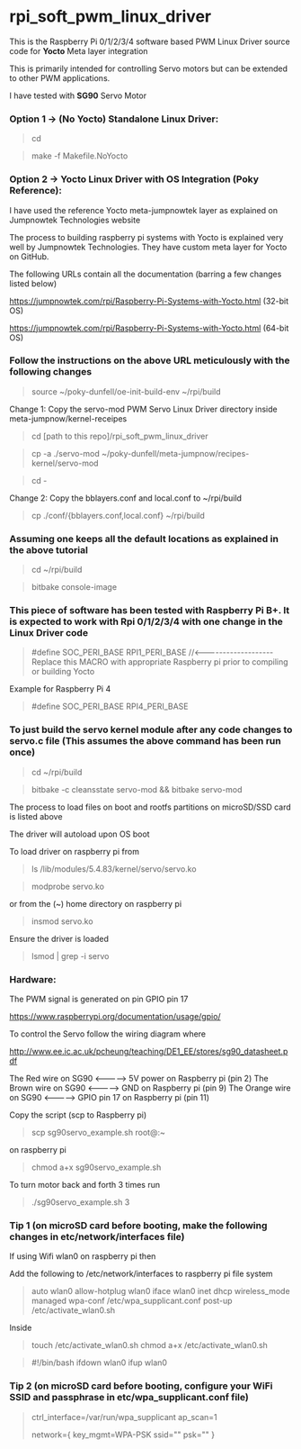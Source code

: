 # rpi_soft_pwm_linux_driver

This is the Raspberry Pi 0/1/2/3/4 software based PWM Linux Driver source code for **Yocto** Meta layer integration

This is primarily intended for controlling Servo motors but can be extended to other PWM applications.

I have tested with **SG90** Servo Motor

### Option 1 -> (No Yocto) Standalone Linux Driver:

>cd  

>make -f Makefile.NoYocto

### Option 2 -> Yocto Linux Driver with OS Integration (Poky Reference):

I have used the reference Yocto meta-jumpnowtek layer as explained on Jumpnowtek Technologies website

The process to building raspberry pi systems with Yocto is explained very well by Jumpnowtek Technologies. They have custom meta layer for Yocto on GitHub.

The following URLs contain all the documentation (barring a few changes listed below)

https://jumpnowtek.com/rpi/Raspberry-Pi-Systems-with-Yocto.html (32-bit OS)

https://jumpnowtek.com/rpi/Raspberry-Pi-Systems-with-Yocto.html (64-bit OS)

### Follow the instructions on the above URL meticulously with the following changes

> source ~/poky-dunfell/oe-init-build-env ~/rpi/build

Change 1: Copy the servo-mod PWM Servo Linux Driver directory inside meta-jumpnow/kernel-receipes

>cd [path to this repo]/rpi_soft_pwm_linux_driver 

>cp -a ./servo-mod ~/poky-dunfell/meta-jumpnow/recipes-kernel/servo-mod

>cd -

Change 2: Copy the bblayers.conf and local.conf to ~/rpi/build

>cp ./conf/{bblayers.conf,local.conf} ~/rpi/build

### Assuming one keeps all the default locations as explained in the above tutorial

>cd ~/rpi/build

>bitbake console-image

### This piece of software has been tested with Raspberry Pi B+. It is expected to work with Rpi 0/1/2/3/4 with one change in the Linux Driver code

>#define SOC_PERI_BASE       RPI1_PERI_BASE      //<------------------- Replace this MACRO with appropriate Raspberry pi prior to compiling or building Yocto

Example for Raspberry Pi 4

>#define SOC_PERI_BASE       RPI4_PERI_BASE     

### To just build the servo kernel module after any code changes to servo.c file (This assumes the above command has been run once)

>cd ~/rpi/build

>bitbake -c cleansstate servo-mod && bitbake servo-mod

The process to load files on boot and rootfs partitions on microSD/SSD card is listed above 

The driver will autoload upon OS boot

To load driver on raspberry pi from

>ls /lib/modules/5.4.83/kernel/servo/servo.ko

>modprobe servo.ko

or from the (~) home directory on raspberry pi

>insmod servo.ko

Ensure the driver is loaded

> lsmod | grep -i servo

### Hardware:

The PWM signal is generated on pin GPIO pin 17 

https://www.raspberrypi.org/documentation/usage/gpio/

To control the Servo follow the wiring diagram where 

http://www.ee.ic.ac.uk/pcheung/teaching/DE1_EE/stores/sg90_datasheet.pdf

The Red wire on SG90 <-----> 5V power on Raspberry pi (pin 2)
The Brown wire on SG90 <-----> GND on Raspberry pi (pin 9)
The Orange wire on SG90 <-----> GPIO pin 17 on Raspberry pi (pin 11)

Copy the script (scp to Raspberry pi)

>scp sg90servo_example.sh root@<raspberry pi ip>:~

on raspberry pi

>chmod a+x sg90servo_example.sh

To turn motor back and forth 3 times run

> ./sg90servo_example.sh 3

### Tip 1 (on microSD card before booting, make the following changes in etc/network/interfaces file)

If using Wifi wlan0 on raspberry pi then 

Add the following to /etc/network/interfaces to raspberry pi file system

>auto wlan0
>allow-hotplug wlan0
>iface wlan0 inet dhcp
>        wireless_mode managed
>        wpa-conf /etc/wpa_supplicant.conf
>        post-up /etc/activate_wlan0.sh

Inside 

>touch /etc/activate_wlan0.sh
>chmod a+x /etc/activate_wlan0.sh

>#!/bin/bash
>ifdown wlan0
>ifup wlan0

### Tip 2 (on microSD card before booting, configure your WiFi SSID and passphrase in etc/wpa_supplicant.conf file)

>ctrl_interface=/var/run/wpa_supplicant
>ap_scan=1
>
>network={
>    key_mgmt=WPA-PSK
>    ssid="<ssid>"
>    psk="<passphrase>"
>}
